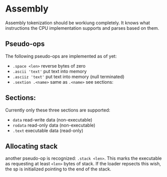 # Assembly

Assembly tokenization should be workiung completely. It knows what instructions the CPU implementation supports and parses based on them.

## Pseudo-ops
The following pseudo-ops are implemented as of yet:
* `.space <len>` reverse <len> bytes of zero
* `.ascii 'text'` put text into memory
* `.asciiz 'text'` put text into memory (null terminated)
* `.sextion .<name>` same as `.<name>` see sections:

## Sections: 
Currently only these three sections are supported: 
* `data` read-write data (non-executable)
* `rodata` read-only data (non-executable)
* `.text` executable data (read-only)

## Allocating stack
another pseudo-op is recognized: `.stack <len>`. This marks the executable as requesting at least `<len>` bytes of stack. 
If the loader repsects this wish, the sp is initialized pointing to the end of the stack.

 

